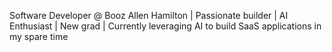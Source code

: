 Software Developer @ Booz Allen Hamilton | Passionate builder | AI Enthusiast | New grad | Currently leveraging AI to build SaaS applications in my spare time



<!---
gBlaku/gBlaku is a ✨ special ✨ repository because its `README.md` (this file) appears on your GitHub profile.
You can click the Preview link to take a look at your changes.
--->
